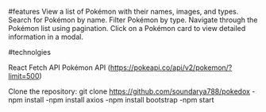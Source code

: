 
#features
View a list of Pokémon with their names, images, and types.
Search for Pokémon by name.
 Filter Pokémon by type.
Navigate through the Pokémon list using pagination.
Click on a Pokémon card to view detailed information in a modal.

#technolgies

React
 Fetch API
Pokémon API (https://pokeapi.co/api/v2/pokemon/?limit=500)


 Clone the repository:
  git clone <https://github.com/soundarya788/pokedox>
   -npm install
   -npm install axios
   -npm install bootstrap
   -npm start
